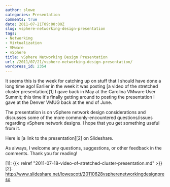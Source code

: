 ```yaml
---
author: slowe
categories: Presentation
comments: true
date: 2011-07-21T09:00:00Z
slug: vsphere-networking-design-presentation
tags:
- Networking
- Virtualization
- VMware
- vSphere
title: vSphere Networking Design Presentation
url: /2011/07/21/vsphere-networking-design-presentation/
wordpress_id: 2354
---
```


It seems this is the week for catching up on stuff that I should have done a long time ago! Earlier in the week it was posting [a video of the stretched cluster presentation][1] I gave back in May at the Carolina VMware User Summit; this time it's finally getting around to posting the presentation I gave at the Denver VMUG back at the end of June.

The presentation is on vSphere network design considerations and discusses some of the more commonly-encountered questions/issues regarding vSphere network designs. I hope that you get something useful from it.

Here is [a link to the presentation][2] on Slideshare.

As always, I welcome any questions, suggestions, or other feedback in the comments. Thank you for reading!

[1]: {{< relref "2011-07-18-video-of-stretched-cluster-presentation.md" >}}
[2]: http://www.slideshare.net/lowescott/20110628vspherenetworkingdesignpreso
